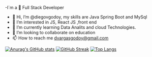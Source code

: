 -I`m a 💎 Full Stack Developer
- 👋 Hi, I’m @diegovgodoy, my skills are Java Spring Boot and MySql
- 👀 I’m interested in  JS, React JS ,front end 
- 🌱 I’m currently learning Data Analits and cloud Technologies.
- 💞️ I’m looking to collaborate on education
- 📫 How to reach me dvargasgodoy@gmail.com

[![Anurag's GitHub stats](https://github-readme-stats.vercel.app/api?username=diegovgodoy)](https://github.com/diegovgodoy/github-readme-stats)
[![GitHub Streak](https://github-readme-streak-stats.herokuapp.com/?user=diegovgodoy)](https://git.io/streak-stats)
[![Top Langs](https://github-readme-stats.vercel.app/api/top-langs/?username=diegovgodoy)](https://github.com/diegovgodoy/github-readme-stats)

<!---
diegovgodoy/diegovgodoy is a ✨ special ✨ repository because its `README.md` (this file) appears on your GitHub profile.
You can click the Preview link to take a look at your changes.
--->
